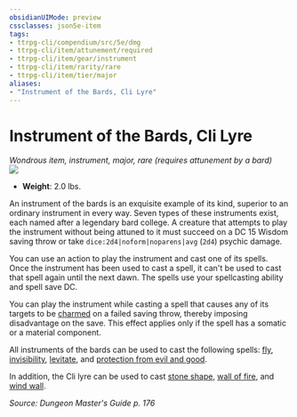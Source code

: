 ```yaml
---
obsidianUIMode: preview
cssclasses: json5e-item
tags:
- ttrpg-cli/compendium/src/5e/dmg
- ttrpg-cli/item/attunement/required
- ttrpg-cli/item/gear/instrument
- ttrpg-cli/item/rarity/rare
- ttrpg-cli/item/tier/major
aliases: 
- "Instrument of the Bards, Cli Lyre"
---
```

# Instrument of the Bards, Cli Lyre
*Wondrous item, instrument, major, rare (requires attunement by a bard)*  
![](3-Mechanics/CLI/items/img/instrument-of-the-bards-cli-lyre.webp#right)

- **Weight**: 2.0 lbs.

An instrument of the bards is an exquisite example of its kind, superior to an ordinary instrument in every way. Seven types of these instruments exist, each named after a legendary bard college. A creature that attempts to play the instrument without being attuned to it must succeed on a DC 15 Wisdom saving throw or take `dice:2d4|noform|noparens|avg` (`2d4`) psychic damage.

You can use an action to play the instrument and cast one of its spells. Once the instrument has been used to cast a spell, it can't be used to cast that spell again until the next dawn. The spells use your spellcasting ability and spell save DC.

You can play the instrument while casting a spell that causes any of its targets to be [charmed](3-Mechanics/CLI/rules/conditions.md#Charmed) on a failed saving throw, thereby imposing disadvantage on the save. This effect applies only if the spell has a somatic or a material component.

All instruments of the bards can be used to cast the following spells: [fly](3-Mechanics/CLI/spells/fly.md), [invisibility](3-Mechanics/CLI/spells/invisibility.md), [levitate](3-Mechanics/CLI/spells/levitate.md), and [protection from evil and good](3-Mechanics/CLI/spells/protection-from-evil-and-good.md).

In addition, the Cli lyre can be used to cast [stone shape](3-Mechanics/CLI/spells/stone-shape.md), [wall of fire](3-Mechanics/CLI/spells/wall-of-fire.md), and [wind wall](3-Mechanics/CLI/spells/wind-wall.md).

*Source: Dungeon Master's Guide p. 176*